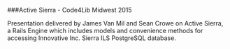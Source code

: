 ###Active Sierra - Code4Lib Midwest 2015

Presentation delivered by James Van Mil and Sean Crowe on Active Sierra, a Rails Engine which includes models and convenience methods for accessing Innovative Inc. Sierra ILS PostgreSQL database.
